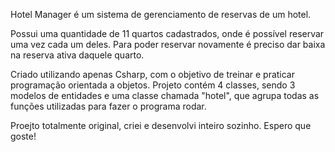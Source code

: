 Hotel Manager é um sistema de gerenciamento de reservas de um hotel.

Possui uma quantidade de 11 quartos cadastrados, onde é possível reservar uma vez cada um deles.
Para poder reservar novamente é preciso dar baixa na reserva ativa daquele quarto.

Criado utilizando apenas Csharp, com o objetivo de treinar e praticar programação orientada a objetos. 
Projeto contém 4 classes, sendo 3 modelos de entidades e uma classe chamada "hotel", que agrupa todas as funções utilizadas para fazer o programa rodar.

Proejto totalmente original, criei e desenvolvi inteiro sozinho. Espero que goste!
